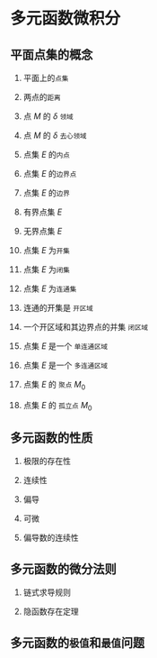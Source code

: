 # 多元函数微积分

## 平面点集的概念

1. 平面上的`点集`

2. 两点的`距离`

3. 点 $M$ 的 $\delta$ `领域`

4. 点 $M$ 的 $\delta$ `去心领域`

5. 点集 $E$ 的`内点`

6. 点集 $E$ 的`边界点`

7. 点集 $E$ 的`边界`

8. 有界点集 $E$

9. 无界点集 $E$

10. 点集 $E$ 为`开集`

11. 点集 $E$ 为`闭集`

12. 点集 $E$ 为`连通集`

13. 连通的开集是 `开区域`

14. 一个开区域和其边界点的并集 `闭区域`

15. 点集 $E$ 是一个 `单连通区域`

16. 点集 $E$ 是一个 `多连通区域`

17. 点集 $E$ 的 `聚点` $M_0$

18. 点集 $E$ 的 `孤立点` $M_0$

## 多元函数的性质

1. 极限的存在性

2. 连续性

3. 偏导

4. 可微

5. 偏导数的连续性

## 多元函数的微分法则

1. 链式求导规则

2. 隐函数存在定理

## 多元函数的`极值`和`最值`问题